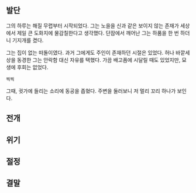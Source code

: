 
## 발단

그의 하루는 해질 무렵부터 시작되었다.
그는 노을을 신과 같은 보이지 않는 존재가 세상에서 제일 큰 도화지에 물감칠한다고 생각했다.
단잠에서 깨어난 그는 하품을 한 번 하더니 기지개를 켰다.

그는 집이 없는 떠돌이였다.
과거 그에게도 주인이 존재하던 시절은 있었다.
허나 바깥세상을 동경한 그는 안락함 대신 자유를 택했다.
가끔 배고픔에 시달릴 때도 있었지만, 묘생에 후회는 없었다.

```
찍찍
```

그때, 귓가에 들리는 소리에 동공을 좁혔다.
주변을 둘러보니 저 멀리 꼬리 하나가 보인다.


## 전개

## 위기

## 절정

## 결말
